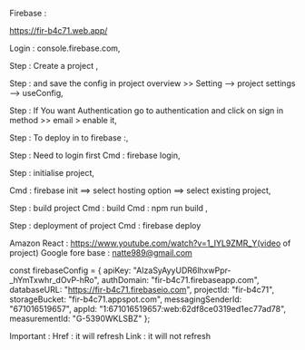 Firebase : 

https://fir-b4c71.web.app/

Login : console.firebase.com,

Step : Create a project ,

Step : and save the config in project overview >> Setting —> project settings —> useConfig,

Step : If You want Authentication go to authentication and click on sign in method >> email > enable it,

Step : To deploy in to firebase :,

Step : Need to login first 
	Cmd : firebase login,
	
Step : initialise project,

Cmd : firebase init
      ==>  select hosting option
     ==> select existing project,
     
Step : build project 
	Cmd : build
	Cmd : npm run build ,
	
Step : deployment of project 
	Cmd : firebase deploy
  
  
  
  Amazon React :   https://www.youtube.com/watch?v=1_IYL9ZMR_Y(video of project)
Google fore base : natte989@gmail.com

const firebaseConfig = {
  apiKey: "AIzaSyAyyUDR6lhxwPpr-_hYmTxwhr_dOvP-hRo",
  authDomain: "fir-b4c71.firebaseapp.com",
  databaseURL: "https://fir-b4c71.firebaseio.com",
  projectId: "fir-b4c71",
  storageBucket: "fir-b4c71.appspot.com",
  messagingSenderId: "671016519657",
  appId: "1:671016519657:web:62df8ce0319ed1ec77ad78",
  measurementId: "G-5390WKLSBZ"
};	


Important :
Href : it will refresh 
Link : it will not refresh
